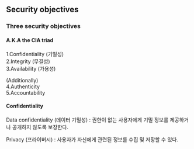## Security objectives

### Three security objectives 

#### A.K.A the CIA triad
1.Confidentiality (기밀성)  
2.Integrity (무결성)  
3.Availability (가용성)  

(Additionally)  
4.Authenticity  
5.Accountability


#### Confidentiality
Data confidentiality (데이터 기밀성) : 권한이 없는 사용자에게 기밀 정보를 제공하거나 공개하지 않도록 보장한다.

Privacy (프라이버시) : 사용자가 자신에게 관련된 정보를 수집 및 저장할 수 있다. 

